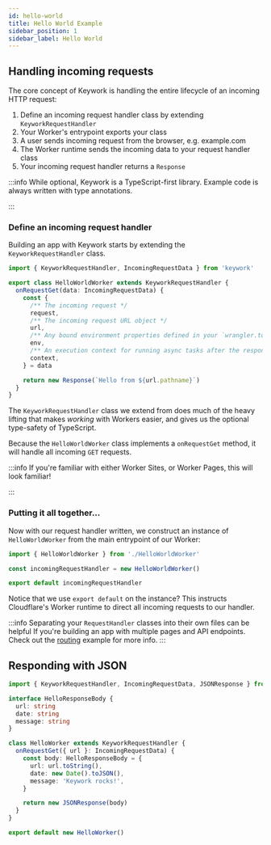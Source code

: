 ```yaml
---
id: hello-world
title: Hello World Example
sidebar_position: 1
sidebar_label: Hello World
---
```


## Handling incoming requests

The core concept of Keywork is handling the entire lifecycle of an incoming HTTP request:

1. Define an incoming request handler class by extending `KeyworkRequestHandler`
2. Your Worker's entrypoint exports your class
3. A user sends incoming request from the browser, e.g. example.com
4. The Worker runtime sends the incoming data to your request handler class
5. Your incoming request handler returns a `Response`

:::info
While optional, Keywork is a TypeScript-first library.
Example code is always written with type annotations.

:::

### Define an incoming request handler

Building an app with Keywork starts by extending the `KeyworkRequestHandler` class.

```ts title=workers/HelloWorld.ts
import { KeyworkRequestHandler, IncomingRequestData } from 'keywork'

export class HelloWorldWorker extends KeyworkRequestHandler {
  onRequestGet(data: IncomingRequestData) {
    const {
      /** The incoming request */
      request,
      /** The incoming request URL object */
      url,
      /** Any bound environment properties defined in your `wrangler.toml` file */
      env,
      /** An execution context for running async tasks after the response is sent. */
      context,
    } = data

    return new Response(`Hello from ${url.pathname}`)
  }
}
```

The `KeyworkRequestHandler` class we extend from does much of the heavy lifting
that makes _working_ with Workers easier, and gives us the optional type-safety of TypeScript.

Because the `HelloWorldWorker` class implements a `onRequestGet` method,
it will handle all incoming `GET` requests.

:::info
If you're familiar with either Worker Sites, or Worker Pages, this will look familiar!

:::

### Putting it all together...

Now with our request handler written,
we construct an instance of `HelloWorldWorker` from the main entrypoint of our Worker:

```ts title=workers/_worker.ts
import { HelloWorldWorker } from './HelloWorldWorker'

const incomingRequestHandler = new HelloWorldWorker()

export default incomingRequestHandler
```

Notice that we use `export default` on the instance?
This instructs Cloudflare's Worker runtime to direct all incoming requests to our handler.

:::info
Separating your `RequestHandler` classes into their own files can be helpful
If you're building an app with multiple pages and API endpoints.
Check out the [routing](./routing) example for more info.
:::

## Responding with JSON

```ts title=worker.ts
import { KeyworkRequestHandler, IncomingRequestData, JSONResponse } from 'keywork'

interface HelloResponseBody {
  url: string
  date: string
  message: string
}

class HelloWorker extends KeyworkRequestHandler {
  onRequestGet({ url }: IncomingRequestData) {
    const body: HelloResponseBody = {
      url: url.toString(),
      date: new Date().toJSON(),
      message: 'Keywork rocks!',
    }

    return new JSONResponse(body)
  }
}

export default new HelloWorker()
```
